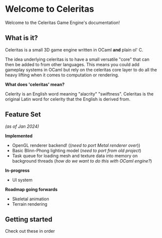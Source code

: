 # Welcome to Celeritas

Welcome to the Celeritas Game Engine's documentation!

## What is it?

Celeritas is a small 3D game engine written in OCaml **and** plain ol' C.

The idea underlying celeritas is to have a small versatile "core" that can then be added to from other languages.
This means you could add gameplay systems in OCaml but rely on the celeritas core layer to do all the heavy lifting 
when it comes to computation or rendering.

**What does 'celeritas' mean?**

Celerity is an English word meaning "alacrity" "swiftness".
Celeritas is the original Latin word for celerity that the English is derived from.

## Feature Set

_(as of Jan 2024)_

**Implemented**

* OpenGL renderer backend! ((*need to port Metal renderer over*))
* Basic Blinn-Phong lighting model (*need to port from old project*)
* Task queue for loading mesh and texture data into memory on background threads (*how do we want to do this with OCaml engine?*)

**In-progress**

* UI system

**Roadmap going forwards**

* Skeletal animation
* Terrain rendering

## Getting started

Check out these in order

<!-- * [Getting started](getting-started.md) -->
<!-- * [Project layout](project-layout.md) -->